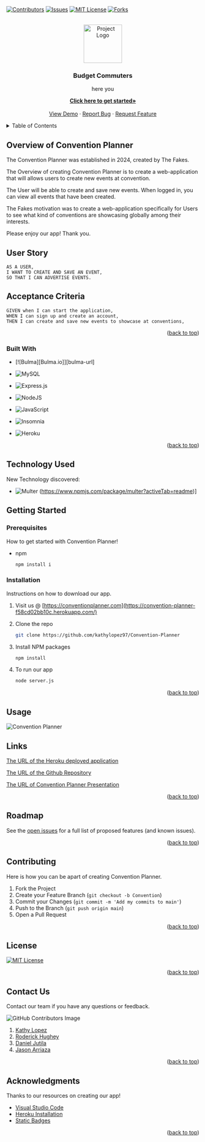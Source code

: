 <!-- When clicked on the top button redirects to top of the readme template-->
<a name="readme-top"></a>
<!-- PROJECT SHIELDS -->
<!-- This showcases the data on who contributed in creating Convetion Planner-->

[![Contributors][contributors-shield]][contributors-url]
[![Issues][issues-shield]][issues-url]
[![MIT License][license-shield]][license-url]
[![Forks][forks-shield]][forks-url]

<!-- PROJECT LOGO -->
<br />
<div align="center">
<a href="https://github.com/kathylopez97/Convention-Planner">
<img src="./public/images/logo.png" alt="Project Logo" width="100" height="100">
</a>
<!-- Project Title and Header -->
<h3 align="r">Budget Commuters</h3>

<p align="center">
    here you 
<br />

<a href="https://convention-planner-f58cd02bb10c.herokuapp.com/"><strong>Click here to get started»</strong></a>
<br />
<br />
<a href="https://convention-planner-f58cd02bb10c.herokuapp.com/">View Demo</a>
    ·
<a href="https://github.com/kathylopez97/Convention-Planner/issues">Report Bug</a>
    ·
<a href="https://github.com/kathylopez97/Convention-Planner/issues">Request Feature</a>
  </p>
</div>

<!-- Click on Table of Content button to view lists->
<!-- TABLE OF CONTENTS -->
<details>
<summary>Table of Contents</summary>
<ol>
<li>
<a href="#overview-of-convention-planner"> Overview of  Convention Planner</a>
<ul>
<li><a href="#built-with">Built With</a></li>
</ul>
</li>
<li>
<a href="#getting-started">Getting Started</a>
<ul>
<li><a href="#prerequisites">Prerequisites</a></li>
<li><a href="#installation">Installation</a></li>
</ul>
</li>
<li><a href="#technology-used ">Technology Used</a></li>
<li><a href="#usage">Usage</a></li>
<li><a href="#links">Links</a></li>
<li><a href="#roadmap">Roadmap</a></li>
<li><a href="#contributing">Contributing</a></li>
<li><a href="#license">License</a></li>
<li><a href="#contact-us ">Contact Us </a></li>
<li><a href="#acknowledgments">Acknowledgments</a></li>
</ol>
</details>

<!-- ABOUT THE PROJECT -->
<!-- Convention Planner Description Information-->

## Overview of  Convention Planner

The Convention Planner was established in 2024, created by  The Fakes.

The Overview of creating Convention Planner is to create a web-application
that will allows users to create new events at convention.

The User will be able to create and save new events. When logged in, you can view all events that have been created.
 
The Fakes motivation was to create a web-application specifically for Users to see what kind of conventions are showcasing globally among their interests. 

Please enjoy our app! Thank you.

<!-- I create a user story and description of Convention Planner-->

## User Story

```
AS A USER,
I WANT TO CREATE AND SAVE AN EVENT,
SO THAT I CAN ADVERTISE EVENTS.
```

## Acceptance Criteria

```
GIVEN when I can start the application,
WHEN I can sign up and create an account,
THEN I can create and save new events to showcase at conventions,
```

<p align="right">(<a href="#readme-top">back to top</a>)</p>

<!-- Badges used to create our projects-->

### Built With



- [![Bulma][Bulma.io]][bulma-url]

- ![MySQL](https://img.shields.io/badge/mysql-%2300f.svg?style=for-the-badge&logo=mysql&logoColor=white)

- ![Express.js](https://img.shields.io/badge/express.js-%23404d59.svg?style=for-the-badge&logo=express&logoColor=%2361DAFB)

- ![NodeJS](https://img.shields.io/badge/node.js-6DA55F?style=for-the-badge&logo=node.js&logoColor=white)

- ![JavaScript](https://img.shields.io/badge/javascript-%23323330.svg?style=for-the-badge&logo=javascript&logoColor=%23F7DF1E)

- ![Insomnia](https://img.shields.io/badge/Insomnia-black?style=for-the-badge&logo=insomnia&logoColor=5849BE)

- ![Heroku](https://ziadoua.github.io/m3-Markdown-Badges/badges/Heroku/heroku1.svg)




<p align="right">(<a href="#readme-top">back to top</a>)</p>


## Technology  Used
New Technology discovered:
- ![Multer](https://img.shields.io/badge/MULTER--npm--?style=flat-square&logo=npm)
(https://www.npmjs.com/package/multer?activeTab=readme)]

<!-- GETTING STARTED -->

## Getting Started

### Prerequisites

How to get started with Convention Planner!

- npm
  ```sh
  npm install i
  ```
  <!-- Install Instructions on how to download our app-->

### Installation

Instructions on how to download our app.

1. Visit us @ [https://conventionplanner.com](https://convention-planner-f58cd02bb10c.herokuapp.com/)
2. Clone the repo
   ```sh
   git clone https://github.com/kathylopez97/Convention-Planner
   ```
3. Install NPM packages

   ```sh
   npm install
   ```

4. To run our app
   ```sh
   node server.js
   ```

<p align="right">(<a href="#readme-top">back to top</a>)</p>




<!-- USAGE EXAMPLES -->

## Usage
<!-- WIll add  more screenshots id needed of Project once deployed to main-- >
<!-- Will add screenshot of final project once its polished-->

![Convention Planner](public/images/readmelink.png)


## Links 
<!-- Links to our Project for submisson -->
<!-- Need to add deployed application once changde to main -->
[The URL of the Heroku deployed application]()

[The URL of the Github Repository](https://github.com/kathylopez97/Budget-Commuter)

[The URL of Convention Planner Presentation](https://docs.google.com/presentation/d/1iKjGeZlp_outK9b6gYZhKDQ28sMzsqkkhbHGM5_JDmc/edit#slide=id.p)


<p align="right">(<a href="#readme-top">back to top</a>)</p>



<!-- ROADMAP -->

## Roadmap

See the [open issues](https://github.com/kathylopez97/Convention-Planner/issues) for a full list of proposed features (and known issues).

<p align="right">(<a href="#readme-top">back to top</a>)</p>

<!-- CONTRIBUTING -->

## Contributing

Here is how you can be apart of creating Convention Planner.

1. Fork the Project
2. Create your Feature Branch (`git checkout -b Convention`)
3. Commit your Changes (`git commit -m 'Add my commits to main'`)
4. Push to the Branch (`git push origin main`)
5. Open a Pull Request

<p align="right">(<a href="#readme-top">back to top</a>)</p>


<!-- LICENSE -->

## License

[![MIT License][license-shield]][license-url]

<p align="right">(<a href="#readme-top">back to top</a>)</p>

<!-- Links to our Convention Planner -->

## Contact Us

Contact our team if you have any questions or feedback.
<!-- Found a feature to show our contact image-->
<!-- I hope you all like it! -->
![GitHub Contributors Image](https://contrib.rocks/image?repo=kathylopez97/Budget-Commuter)

<!-- Project Group Contact Info-->

1. [Kathy Lopez](https://github.com/kathylopez97/Convention-Planner)
2. [Roderick Hughey](https://github.com/Midas24k)
3. [Daniel Jutila](https://github.com/DanielJutila)
4. [Jason Arriaza](https://github.com/JasonArriaza)

<p align="right">(<a href="#readme-top">back to top</a>)</p>

<!-- ACKNOWLEDGMENTS - Resources on creating our app -->

## Acknowledgments

Thanks to our resources on creating our app!

- [Visual Studio Code](https://code.visualstudio.com/)
- [Heroku Installation](https://coding-boot-camp.github.io/full-stack/heroku/deploy-with-heroku-and-mysql)
- [Static Badges](https://shields.io/badges)

<p align="right">(<a href="#readme-top">back to top</a>)</p>

<!-- MARKDOWN LINKS & IMAGES -->
<!-- Contributor Markdown -->
[contributors-shield]:https://img.shields.io/badge/CONTRIBUTORS%20--4?style=for-the-badge&logo=gitlab&labelColor=WHITE
[contributors-url]: https://github.com/kathylopez97/Convention-Planner/graphs/contributors

<!-- Issues Markdown Badge -->

[issues-shield]: https://img.shields.io/badge/ISSUES--2--?style=for-the-badge&logo=github&logoColor=blue
[issues-url]: https://github.com/kathylopez97/Convention-Planner/issues

<!-- Forks Markdown -->
[forks-shield]:https://img.shields.io/badge/FORKS--4--?style=for-the-badge&logo=npm&logoColor=BLUE&labelColor=WHITE&cacheSeconds=%20%23181717&link=r
[forks-url]:https://github.com/kathylopez97/Convention-Planner/forks

<!-- License Markdown badge-->

[license-shield]: https://img.shields.io/badge/MIT%20LICENSE--4?style=for-the-badge&logo=github&labelColor=WHITE&cacheSeconds=%20%23181717&link=r
[license-url]:https://github.com/kathylopez97/Convention-Planner

<!--Bootstrap  -->

